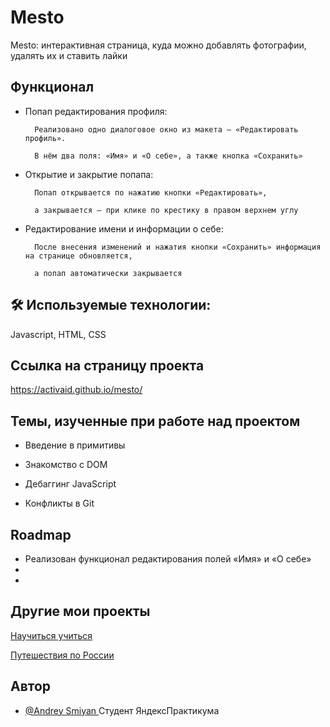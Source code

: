 
# Mesto

Mesto: интерактивная страница, куда можно добавлять фотографии, удалять их и ставить лайки

## Функционал

- Попап редактирования профиля:

        Реализовано одно диалоговое окно из макета — «Редактировать профиль». 

        В нём два поля: «Имя» и «О себе», а также кнопка «Сохранить»
- Открытие и закрытие попапа:
   
        Попап открывается по нажатию кнопки «Редактировать», 

        а закрывается — при клике по крестику в правом верхнем углу
- Редактирование имени и информации о себе:

        После внесения изменений и нажатия кнопки «Сохранить» информация на странице обновляется, 

        а попап автоматически закрывается

  
## 🛠 Используемые технологии:
Javascript, HTML, CSS

  
## Ссылка на страницу проекта

https://activaid.github.io/mesto/

  
## Темы, изученные при работе над проектом

- Введение в примитивы

- Знакомство с DOM

- Дебаггинг JavaScript

- Конфликты в Git
  
## Roadmap

- Реализован функционал редактирования полей «Имя» и «О себе»
-
-

  
## Другие мои проекты


[Научиться учиться](https://github.com/Activaid/how-to-learn)

[Путешествия по России](https://github.com/Activaid/russian-travel)

  
## Автор

- [@Andrey Smiyan ](https://github.com/Activaid) Студент ЯндексПрактикума

  